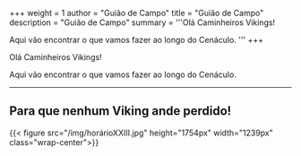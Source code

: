 +++
weight = 1
author = "Guião de Campo"
title = "Guião de Campo" 
description = "Guião de Campo" 
summary = '''Olá Caminheiros Vikings!

Aqui vão encontrar o que vamos fazer ao longo do Cenáculo.
'''
+++

Olá Caminheiros Vikings!

Aqui vão encontrar o que vamos fazer ao longo do Cenáculo.

---
<!--more-->

## Para que nenhum Viking ande perdido!


{{< figure src="/img/horárioXXIII.jpg" height="1754px" width="1239px" class="wrap-center">}}

